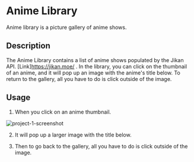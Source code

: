 # Anime Library

Anime library is a picture gallery of anime shows.

## Description

The Anime Library contains a list of anime shows populated by the Jikan API. [Link]https://jikan.moe/ . In the library, you can click on the thumbnail of an anime, and it will pop up an image with the anime's title below. To return to the gallery, all you have to do is click outside of the image.

## Usage

1. When you click on an anime thumbnail.

![project-1-screenshot](https://user-images.githubusercontent.com/101515101/174205586-7e48f705-e3c2-4783-b090-867eba7a9773.png)

2. It will pop up a larger image with the title below.

3. Then to go back to the gallery, all you have to do is click outside of the image.
